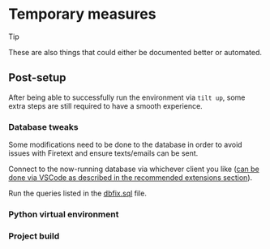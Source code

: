 # Temporary measures

> [!TIP]
> These are also things that could either be documented better or automated.

## Post-setup

After being able to successfully run the environment via `tilt up`, some extra steps are still required to have a smooth experience.

### Database tweaks

Some modifications need to be done to the database in order to avoid issues with Firetext and ensure texts/emails can be sent.

Connect to the now-running database via whichever client you like ([can be done via VSCode as described in the recommended extensions section](vscode.md#recommended-extensions)).

Run the queries listed in the [dbfix.sql](../scripts/dbfix.sql) file.

### Python virtual environment

### Project build

